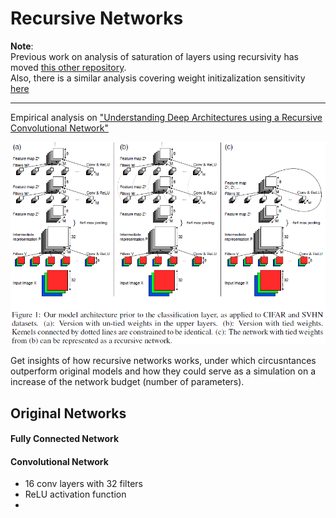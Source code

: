# Recursive Networks

**Note**:  
Previous work on analysis of saturation of layers using recursivity has moved [this other repository][saturation].  
Also, there is a similar analysis covering weight initizalization sensitivity [here][initialization]

---

Empirical analysis on ["Understanding Deep Architectures using a Recursive Convolutional Network"][paper]   

![recursive][recursive_img]

Get insights of how recursive networks works, under which circusntances outperform original models and how they could serve as a simulation on a increase of the network budget (number of parameters).   

## Original Networks

#### Fully Connected Network

#### Convolutional Network

- 16 conv layers with 32 filters
- ReLU activation function
- 

[saturation]: https://github.com/PabloRR100/Distilling-Deep-Networks.git
[initialization]: https://github.com/PabloRR100/NN_Initialization_Sensitivity.git

[recursive_img]: https://github.com/PabloRR100/Recursive_Networks/blob/master/figures/recursive.png?raw=true
[recursiveanalysis]: https://github.com/PabloRR100/Recursive_Networks/blob/master/figures/recursive_h2_w4.png?raw=true  
[paper]: https://arxiv.org/abs/1312.1847
